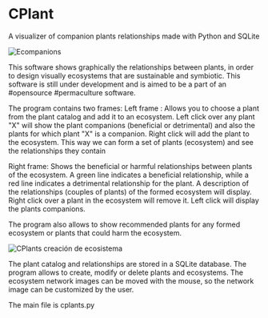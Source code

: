 # CPlant
A visualizer of companion plants relationships made with Python and SQLite

![Ecompanions](https://user-images.githubusercontent.com/49267590/217051512-5da16fec-ff00-4077-ba79-9a6233d38c1e.png)

This software shows graphically the relationships between plants, in order to design visually ecosystems that are sustainable and symbiotic. This software is still under development and is aimed to be a part of an #opensource #permaculture software.

The program contains two frames:
Left frame : Allows you to choose a plant from the plant catalog and add it to an ecosystem. Left click over any plant "X" will show the plant companions (beneficial or detrimental) and also the plants for which plant "X" is a companion. Right click will add the plant to the ecosystem. This way we can form a set of plants (ecosystem) and see the relationships they contain
  
Right frame: Shows the beneficial or harmful relationships between plants of the ecosystem. A green line indicates a beneficial relationship, while a red line indicates a detrimental relationship for the plant. A description of the relationships (couples of plants) of the formed ecosystem will display.
Right click over a plant in the ecosystem will remove it. Left click will display the plants companions.

The program also allows to show recommended plants for any formed ecosystem or plants that could harm the ecosystem.

![CPlants creación de ecosistema](https://user-images.githubusercontent.com/49267590/217051260-1c25f10c-9b2a-4b14-a579-c42bfcae5dea.png)

The plant catalog and relationships are stored in a SQLite database. The program allows to create, modify or delete plants and ecosystems.
The ecosystem network images can be moved with the mouse, so the network image can be customized by the user.

The main file is cplants.py

